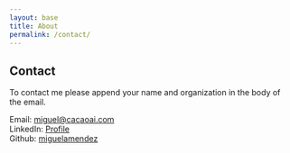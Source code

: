```yaml
---
layout: base
title: About
permalink: /contact/
---
```


<h2>Contact</h2>
<p>To contact me please append your name and organization in the body of the email. <p>
<p>Email: <a href="mailto:miguel@cacaoai.com">miguel@cacaoai.com</a><br>
LinkedIn: <a href="https://www.linkedin.com/in/miguel-mendez-lucero" target="_blank">Profile</a><br>
Github: <a href="https://github.com/miguelamendez/">miguelamendez</a><br>
</p>

